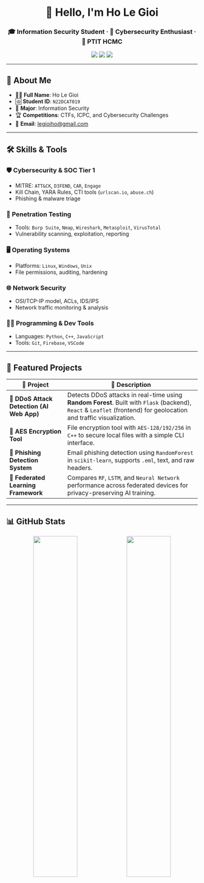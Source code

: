 <h1 align="center">👋 Hello, I'm Ho Le Gioi</h1>
<h3 align="center">🎓 Information Security Student · 🔐 Cybersecurity Enthusiast · 🏫 PTIT HCMC</h3>

<p align="center">
  <img src="https://img.shields.io/badge/University-PTIT%20HCMC-red?style=for-the-badge" />
  <img src="https://img.shields.io/badge/CTF%20Player-Yes-blue?style=for-the-badge" />
  <img src="https://komarev.com/ghpvc/?username=Yairoo04&label=Profile%20views&color=brightgreen&style=for-the-badge" />
</p>

---

## 📌 About Me

- 👨‍🎓 **Full Name**: Ho Le Gioi  
- 🆔 **Student ID**: `N22DCAT019`  
- 🧭 **Major**: Information Security  
- 🏆 **Competitions**: CTFs, ICPC, and Cybersecurity Challenges  
- 📧 **Email**: [legioiho@gmail.com](mailto:legioiho@gmail.com)  

---

## 🛠️ Skills & Tools

### 🛡️ Cybersecurity & SOC Tier 1
- MITRE: `ATT&CK`, `D3FEND`, `CAR`, `Engage`
- Kill Chain, YARA Rules, CTI tools (`urlscan.io`, `abuse.ch`)
- Phishing & malware triage

### 🧪 Penetration Testing
- Tools: `Burp Suite`, `Nmap`, `Wireshark`, `Metasploit`, `VirusTotal`
- Vulnerability scanning, exploitation, reporting

### 🖥️ Operating Systems
- Platforms: `Linux`, `Windows`, `Unix`
- File permissions, auditing, hardening

### 🌐 Network Security
- OSI/TCP-IP model, ACLs, IDS/IPS
- Network traffic monitoring & analysis

### 👨‍💻 Programming & Dev Tools
- Languages: `Python`, `C++`, `JavaScript`
- Tools: `Git`, `Firebase`, `VSCode`

---

## 🚀 Featured Projects

| 🔧 Project | 📝 Description |
|-----------|----------------|
| 🧠 **DDoS Attack Detection (AI Web App)** | Detects DDoS attacks in real-time using **Random Forest**. Built with `Flask` (backend), `React` & `Leaflet` (frontend) for geolocation and traffic visualization. |
| 🔐 **AES Encryption Tool** | File encryption tool with `AES-128/192/256` in `C++` to secure local files with a simple CLI interface. |
| 📧 **Phishing Detection System** | Email phishing detection using `RandomForest` in `scikit-learn`, supports `.eml`, text, and raw headers. |
| 🤖 **Federated Learning Framework** | Compares `RF`, `LSTM`, and `Neural Network` performance across federated devices for privacy-preserving AI training. |

---

## 📊 GitHub Stats

<p align="center">
  <img src="https://github-readme-stats.vercel.app/api?username=Yairoo04&show_icons=true&theme=tokyonight" width="48%" />
  <img src="https://github-readme-streak-stats.herokuapp.com/?user=Yairoo04&theme=tokyonight" width="48%" />
</p>
